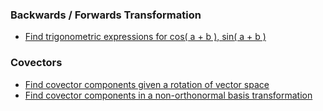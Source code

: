 ### Backwards / Forwards Transformation 
- [Find trigonometric expressions for cos( a + b ), sin( a + b )](https://github.com/javierdejuan/Maths-Models/blob/master/Tensor%20Algebra/Forward_Backward/exercise%201.pdf) 

### Covectors
- [Find covector components given a rotation of vector space](https://github.com/javierdejuan/Maths-Models/blob/master/Tensor%20Algebra/covectors/exercise%202.pdf)
- [Find covector components in a non-orthonormal basis transformation](https://github.com/javierdejuan/Maths-Models/blob/master/Tensor%20Algebra/covectors/exercise%203.pdf)


